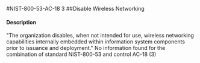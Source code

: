 #NIST-800-53-AC-18 3
##Disable Wireless Networking
#### Description
"The organization disables, when not intended for use, wireless networking capabilities internally embedded within information system components prior to issuance and deployment."
No information found for the combination of standard NIST-800-53 and control AC-18 (3)
